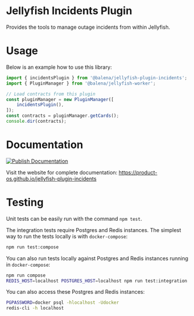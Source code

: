 # Jellyfish Incidents Plugin

Provides the tools to manage outage incidents from within Jellyfish.

# Usage

Below is an example how to use this library:

```typescript
import { incidentsPlugin } from '@balena/jellyfish-plugin-incidents';
import { PluginManager } from '@balena/jellyfish-worker';

// Load contracts from this plugin
const pluginManager = new PluginManager([
	incidentsPlugin(),
]);
const contracts = pluginManager.getCards();
console.dir(contracts);
```

# Documentation

[![Publish Documentation](https://github.com/product-os/jellyfish-plugin-incidents/actions/workflows/publish-docs.yml/badge.svg)](https://github.com/product-os/jellyfish-plugin-incidents/actions/workflows/publish-docs.yml)

Visit the website for complete documentation: https://product-os.github.io/jellyfish-plugin-incidents

# Testing

Unit tests can be easily run with the command `npm test`.

The integration tests require Postgres and Redis instances. The simplest way to run the tests locally is with `docker-compose`:
```bash
npm run test:compose
```

You can also run tests locally against Postgres and Redis instances running in `docker-compose`:
```bash
npm run compose
REDIS_HOST=localhost POSTGRES_HOST=localhost npm run test:integration
```

You can also access these Postgres and Redis instances:
```bash
PGPASSWORD=docker psql -hlocalhost -Udocker
redis-cli -h localhost
```